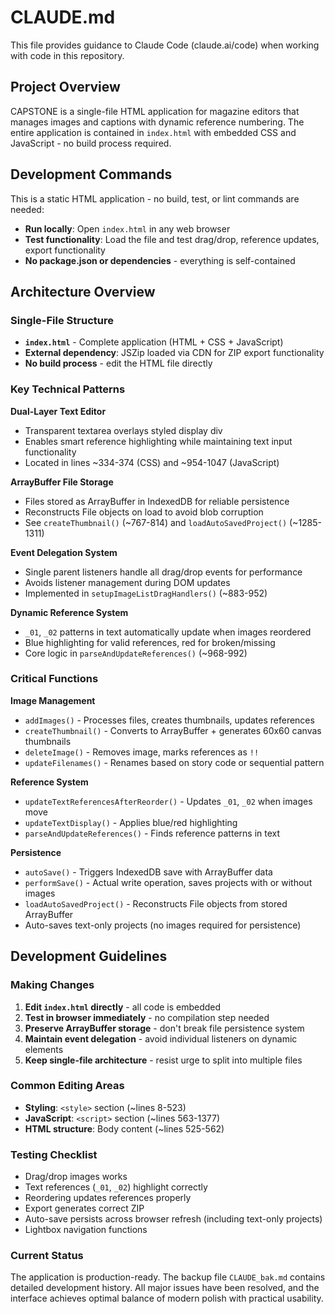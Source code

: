 # CLAUDE.md

This file provides guidance to Claude Code (claude.ai/code) when working with code in this repository.

## Project Overview

CAPSTONE is a single-file HTML application for magazine editors that manages images and captions with dynamic reference numbering. The entire application is contained in `index.html` with embedded CSS and JavaScript - no build process required.

## Development Commands

This is a static HTML application - no build, test, or lint commands are needed:

- **Run locally**: Open `index.html` in any web browser
- **Test functionality**: Load the file and test drag/drop, reference updates, export functionality
- **No package.json or dependencies** - everything is self-contained

## Architecture Overview

### Single-File Structure
- **`index.html`** - Complete application (HTML + CSS + JavaScript)
- **External dependency**: JSZip loaded via CDN for ZIP export functionality
- **No build process** - edit the HTML file directly

### Key Technical Patterns

**Dual-Layer Text Editor**
- Transparent textarea overlays styled display div
- Enables smart reference highlighting while maintaining text input functionality
- Located in lines ~334-374 (CSS) and ~954-1047 (JavaScript)

**ArrayBuffer File Storage**
- Files stored as ArrayBuffer in IndexedDB for reliable persistence
- Reconstructs File objects on load to avoid blob corruption
- See `createThumbnail()` (~767-814) and `loadAutoSavedProject()` (~1285-1311)

**Event Delegation System**
- Single parent listeners handle all drag/drop events for performance
- Avoids listener management during DOM updates
- Implemented in `setupImageListDragHandlers()` (~883-952)

**Dynamic Reference System**
- `_01`, `_02` patterns in text automatically update when images reordered
- Blue highlighting for valid references, red for broken/missing
- Core logic in `parseAndUpdateReferences()` (~968-992)

### Critical Functions

**Image Management**
- `addImages()` - Processes files, creates thumbnails, updates references
- `createThumbnail()` - Converts to ArrayBuffer + generates 60x60 canvas thumbnails
- `deleteImage()` - Removes image, marks references as `!!`
- `updateFilenames()` - Renames based on story code or sequential pattern

**Reference System**
- `updateTextReferencesAfterReorder()` - Updates `_01`, `_02` when images move
- `updateTextDisplay()` - Applies blue/red highlighting
- `parseAndUpdateReferences()` - Finds reference patterns in text

**Persistence**
- `autoSave()` - Triggers IndexedDB save with ArrayBuffer data
- `performSave()` - Actual write operation, saves projects with or without images
- `loadAutoSavedProject()` - Reconstructs File objects from stored ArrayBuffer
- Auto-saves text-only projects (no images required for persistence)

## Development Guidelines

### Making Changes
1. **Edit `index.html` directly** - all code is embedded
2. **Test in browser immediately** - no compilation step needed
3. **Preserve ArrayBuffer storage** - don't break file persistence system
4. **Maintain event delegation** - avoid individual listeners on dynamic elements
5. **Keep single-file architecture** - resist urge to split into multiple files

### Common Editing Areas
- **Styling**: `<style>` section (~lines 8-523)
- **JavaScript**: `<script>` section (~lines 563-1377)
- **HTML structure**: Body content (~lines 525-562)

### Testing Checklist
- Drag/drop images works
- Text references (`_01`, `_02`) highlight correctly
- Reordering updates references properly
- Export generates correct ZIP
- Auto-save persists across browser refresh (including text-only projects)
- Lightbox navigation functions

### Current Status
The application is production-ready. The backup file `CLAUDE_bak.md` contains detailed development history. All major issues have been resolved, and the interface achieves optimal balance of modern polish with practical usability.